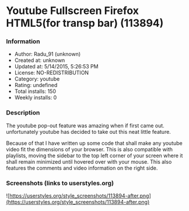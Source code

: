 # Youtube Fullscreen Firefox HTML5(for transp bar) (113894)

### Information
- Author: Radu_91 (unknown)
- Created at: unknown
- Updated at: 5/14/2015, 5:26:53 PM
- License: NO-REDISTRIBUTION
- Category: youtube
- Rating: undefined
- Total installs: 150
- Weekly installs: 0


### Description
The youtube pop-out feature was amazing when if first came out. unfortunately youtube has decided to take out this neat little feature.

Because of that I have written up some code that shall make any youtube video fit the dimensions of your browser. This is also compatible with playlists, moving the sidebar to the top left corner of your screen where it shall remain minimized until hovered over with your mouse. This also features the comments and video information on the right side.


### Screenshots (links to userstyles.org)
![https://userstyles.org/style_screenshots/113894-after.png](https://userstyles.org/style_screenshots/113894-after.png)


